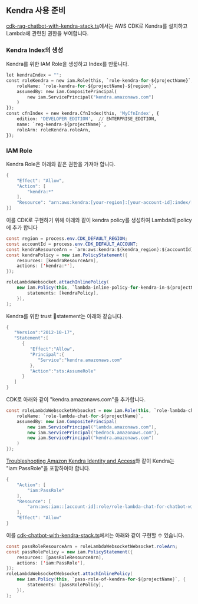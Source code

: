 ## Kendra 사용 준비

[cdk-rag-chatbot-with-kendra-stack.ts](./cdk-rag-chatbot-with-kendra/lib/cdk-rag-chatbot-with-kendra-stack.ts)에서는 AWS CDK로 Kendra를 설치하고 Lambda에 관련된 권한을 부여합니다.

### Kendra Index의 생성

Kendra를 위한 IAM Role을 생성하고 Index를 만듧니다. 

```python
let kendraIndex = "";
const roleKendra = new iam.Role(this, `role-kendra-for-${projectName}`, {
    roleName: `role-kendra-for-${projectName}-${region}`,
    assumedBy: new iam.CompositePrincipal(
        new iam.ServicePrincipal("kendra.amazonaws.com")
    )
});
const cfnIndex = new kendra.CfnIndex(this, 'MyCfnIndex', {
    edition: 'DEVELOPER_EDITION',  // ENTERPRISE_EDITION, 
    name: `reg-kendra-${projectName}`,
    roleArn: roleKendra.roleArn,
});
```

### IAM Role

Kendra Role은 아래와 같은 권한을 가져야 합니다.

```java
{
    "Effect": "Allow",
    "Action": [
        "kendra:*"
    ],
    "Resource": "arn:aws:kendra:[your-region]:[your-account-id]:index/[index-id]"
}]
```

이를 CDK로 구현하기 위해 아래와 같이 kendra policy를 생성하여 Lambda의 policy에 추가 합니다

```java
const region = process.env.CDK_DEFAULT_REGION;
const accountId = process.env.CDK_DEFAULT_ACCOUNT;
const kendraResourceArn = `arn:aws:kendra:${kendra_region}:${accountId}:index/${cfnIndex.attrId}`
const kendraPolicy = new iam.PolicyStatement({
    resources: [kendraResourceArn],
    actions: ['kendra:*'],
});

roleLambdaWebsocket.attachInlinePolicy(
    new iam.Policy(this, `lambda-inline-policy-for-kendra-in-${projectName}`, {
        statements: [kendraPolicy],
    }),
);
```

Kendra를 위한 trust statement는 아래와 같습니다.

```java
{
   "Version":"2012-10-17",
   "Statement":[
      {
         "Effect":"Allow",
         "Principal":{
            "Service":"kendra.amazonaws.com"
         },
         "Action":"sts:AssumeRole"
      }
   ]
}
```

CDK로 아래와 같이 "kendra.amazonaws.com"을 추가합니다.

```java
const roleLambdaWebsocketWebsocket = new iam.Role(this, `role-lambda-chat-for-${projectName}`, {
    roleName: `role-lambda-chat-for-${projectName}`,
    assumedBy: new iam.CompositePrincipal(
        new iam.ServicePrincipal("lambda.amazonaws.com"),
        new iam.ServicePrincipal("bedrock.amazonaws.com"),
        new iam.ServicePrincipal("kendra.amazonaws.com")
    )
});
```

[Troubleshooting Amazon Kendra Identity and Access](https://docs.aws.amazon.com/kendra/latest/dg/security_iam_troubleshoot.html)와 같이 Kendra는 "iam:PassRole"을 포함하여야 합니다. 

```java
{
    "Action": [
        "iam:PassRole"
    ],
    "Resource": [
        "arn:aws:iam::[account-id]:role/role-lambda-chat-for-chatbot-with-kendra",
    ],
    "Effect": "Allow"
}
```

이를 [cdk-chatbot-with-kendra-stack.ts](./cdk-chatbot-with-kendra/lib/cdk-chatbot-with-kendra-stack.ts)에서는 아래와 같이 구현할 수 있습니다.

```java
const passRoleResourceArn = roleLambdaWebsocketWebsocket.roleArn;
const passRolePolicy = new iam.PolicyStatement({
    resources: [passRoleResourceArn],
    actions: ['iam:PassRole'],
});
roleLambdaWebsocketWebsocket.attachInlinePolicy(
    new iam.Policy(this, `pass-role-of-kendra-for-${projectName}`, {
        statements: [passRolePolicy],
    }),
);
```  
